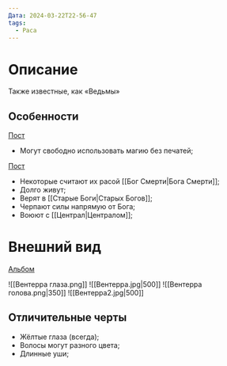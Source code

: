 ```yaml
---
Дата: 2024-03-22T22-56-47
tags:
  - Раса
---
```

# Описание
Также известные, как «Ведьмы»
## Особенности
[Пост](https://vk.com/wall-208978263_2785)
* Могут свободно использовать магию без печатей;

[Пост](https://vk.com/wall-208978263_9523)
* Некоторые считают их расой [[Бог Смерти|Бога Смерти]];
* Долго живут;
* Верят в [[Старые Боги|Старых Богов]];
*  Черпают силы напрямую от Бога;
* Воюют с [[Централ|Централом]];
# Внешний вид
[Альбом](https://vk.com/album-159799193_282831119)

![[Вентерра глаза.png]]
![[Вентерра.jpg|500]]
![[Вентерра голова.png|350]]
![[Вентерра2.jpg|500]]

## Отличительные черты
* Жёлтые глаза (всегда);
* Волосы могут разного цвета;
* Длинные уши;

